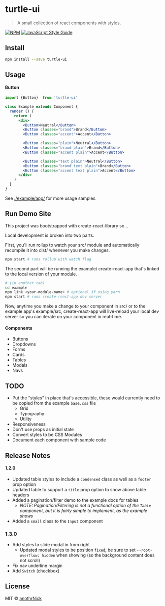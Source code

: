 # turtle-ui

> A small collection of react components with styles.

[![NPM](https://img.shields.io/npm/v/turtle-ui.svg)](https://www.npmjs.com/package/turtle-ui) [![JavaScript Style Guide](https://img.shields.io/badge/code_style-standard-brightgreen.svg)](https://standardjs.com)

## Install

```bash
npm install --save turtle-ui
```

## Usage

#### Button

```jsx
import {Button}  from 'turtle-ui'

class Example extends Component {
  render () {
    return (
      <div>
        <Button>Neutral</Button>
        <Button classes="brand">Brand</Button>
        <Button classes="accent">Accent</Button>

        <Button classes="plain">Neutral</Button>
        <Button classes="brand plain">Brand</Button>
        <Button classes="accent plain">Accent</Button>

        <Button classes="text plain">Neutral</Button>
        <Button classes="brand text plain">Brand</Button>
        <Button classes="accent text plain">Accent</Button>
      </div>
    )
  }
}
```

See [./example/app/](https://github.com/anothrNick/turtle-ui/tree/master/example/src/app) for more usage samples.

## Run Demo Site
This project was bootstrapped with create-react-library so...

Local development is broken into two parts.

First, you'll run rollup to watch your src/ module and automatically recompile it into dist/ whenever you make changes.

```bash
npm start # runs rollup with watch flag 
```

The second part will be running the example/ create-react-app that's linked to the local version of your module.

```bash
# (in another tab) 
cd example
npm link <your-module-name> # optional if using yarn 
npm start # runs create-react-app dev server 
```

Now, anytime you make a change to your component in src/ or to the example app's example/src, create-react-app will live-reload your local dev server so you can iterate on your component in real-time.

#### Components
* Buttons
* Dropdowns
* Forms
* Cards
* Tables
* Modals
* Navs

## TODO
* Put the "styles" in place that's accessible, these would currently need to be copied from the example `base.css` file
  * Grid
  * Typography
  * Utility
* Responsiveness
* Don't use props as initial state
* Convert styles to be CSS Modules
* Document each component with sample code

## Release Notes

#### 1.2.0
* Updated table styles to include a `condensed` class as well as a `footer` prop option
* Updated table to support a `title` prop option to show above table headers
* Added a pagination/filter demo to the example docs for tables
  * _NOTE: Pagination/Filtering is not a functional option of the `Table` component, but it is fairly simple to implement, as the example shows_
* Added a `small` class to the `Input` component

### 1.3.0
* Add styles to slide modal in from right
  * Updated modal styles to be position `fixed`, be sure to set `--root-overflow: hidden` when showing (so the background content does not scroll)
* Fix nav underline margin
* Add `Switch` (checkbox)

## License

MIT © [anothrNick](https://github.com/anothrNick)
